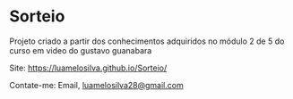 # Sorteio
Projeto criado a partir dos conhecimentos adquiridos no módulo 2 de 5 do curso em video do gustavo guanabara

Site: https://luamelosilva.github.io/Sorteio/

Contate-me:
Email, luamelosilva28@gmail.com
